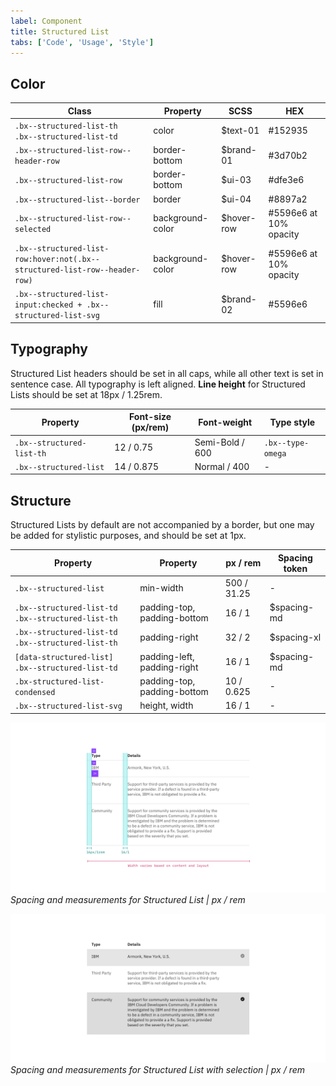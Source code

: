 ```yaml
---
label: Component
title: Structured List
tabs: ['Code', 'Usage', 'Style']
---
```


## Color

| Class                                                                      | Property         | SCSS       | HEX                    |
| -------------------------------------------------------------------------- | ---------------- | ---------- | ---------------------- |
| `.bx--structured-list-th` </br> `.bx--structured-list-td`                  | color            | $text-01   | #152935                |
| `.bx--structured-list-row--header-row`                                     | border-bottom    | $brand-01  | #3d70b2                |
| `.bx--structured-list-row`                                                 | border-bottom    | $ui-03     | #dfe3e6                |
| `.bx--structured-list--border`                                             | border           | $ui-04     | #8897a2                |
| `.bx--structured-list-row--selected`                                       | background-color | $hover-row | #5596e6 at 10% opacity |
| `.bx--structured-list-row:hover:not(.bx--structured-list-row--header-row)` | background-color | $hover-row | #5596e6 at 10% opacity |
| `.bx--structured-list-input:checked + .bx--structured-list-svg`            | fill             | $brand-02  | #5596e6                |

## Typography

Structured List headers should be set in all caps, while all other text is set in sentence case. All typography is left aligned. **Line height** for Structured Lists should be set at 18px / 1.25rem.

| Property                  | Font-size (px/rem) | Font-weight     | Type style        |
| ------------------------- | ------------------ | --------------- | ----------------- |
| `.bx--structured-list-th` | 12 / 0.75          | Semi-Bold / 600 | `.bx--type-omega` |
| `.bx--structured-list`    | 14 / 0.875         | Normal / 400    | -                 |

## Structure

Structured Lists by default are not accompanied by a border, but one may be added for stylistic purposes, and should be set at 1px.

| Property                                                  | Property                    | px / rem    | Spacing token |
| --------------------------------------------------------- | --------------------------- | ----------- | ------------- |
| `.bx--structured-list`                                    | min-width                   | 500 / 31.25 | -             |
| `.bx--structured-list-td` </br> `.bx--structured-list-th` | padding-top, padding-bottom | 16 / 1      | $spacing-md   |
| `.bx--structured-list-td` </br> `.bx--structured-list-th` | padding-right               | 32 / 2      | $spacing-xl   |
| `[data-structured-list] .bx--structured-list-td`          | padding-left, padding-right | 16 / 1      | $spacing-md   |
| `.bx-structured-list-condensed`                           | padding-top, padding-bottom | 10 / 0.625  | -             |
| `.bx--structured-list-svg`                                | height, width               | 16 / 1      | -             |

![Spacing and measurements for Structured List](images/structured-list-style-1.png)
_Spacing and measurements for Structured List | px / rem_

![Spacing and measurements for Structured List with selection](images/structured-list-style-2.png)
_Spacing and measurements for Structured List with selection | px / rem_
